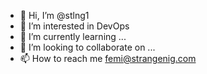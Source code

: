 - 👋 Hi, I’m @stlng1
- 👀 I’m interested in DevOps
- 🌱 I’m currently learning ...
- 💞️ I’m looking to collaborate on ...
- 📫 How to reach me femi@strangenig.com

<!---
stlng1/stlng1 is a ✨ special ✨ repository because its `README.md` (this file) appears on your GitHub profile.
You can click the Preview link to take a look at your changes.
--->

